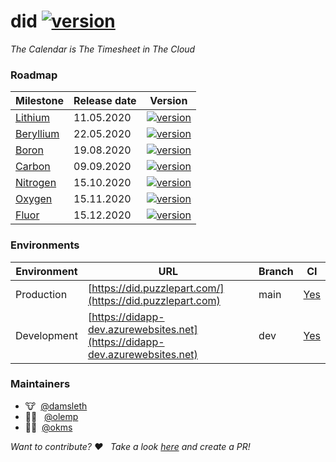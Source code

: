 # did [![version](https://img.shields.io/badge/version-0.8.1-green.svg)](https://semver.org)

_The Calendar is The Timesheet in The Cloud_  

### Roadmap

| Milestone                                                    | Release date | Version                                                      |
| ------------------------------------------------------------ | ------------ | ------------------------------------------------------------ |
| [Lithium](https://github.com/Puzzlepart/did365/milestone/3)  | 11.05.2020   |  [![version](https://img.shields.io/badge/version-0.4.0-green.svg)](https://semver.org)                                                       |
| [Beryllium](https://github.com/Puzzlepart/did365/milestone/4) | 22.05.2020   |  [![version](https://img.shields.io/badge/version-0.5.0-green.svg)](https://semver.org)                                                       |
| [Boron](https://github.com/Puzzlepart/did365/milestone/5)    | 19.08.2020   |  [![version](https://img.shields.io/badge/version-0.6.0-green.svg)](https://semver.org)                                                      |
| [Carbon](https://github.com/Puzzlepart/did365/milestone/6)   | 09.09.2020   |  [![version](https://img.shields.io/badge/version-0.7.0-green.svg)](https://semver.org)                                                       |
| [Nitrogen](https://github.com/Puzzlepart/did365/milestone/7) | 15.10.2020   |  [![version](https://img.shields.io/badge/version-0.8.0-green.svg)](https://semver.org)                                                        |
| [Oxygen](https://github.com/Puzzlepart/did365/milestone/8)   | 15.11.2020   |    [![version](https://img.shields.io/badge/version-0.9.0-yellow.svg)](https://semver.org)                                                            |
| [Fluor](https://github.com/Puzzlepart/did365/milestone/9)    | 15.12.2020   | [![version](https://img.shields.io/badge/version-1.0.0-red.svg)](https://semver.org) |

### Environments

| Environment | URL                                                          | Branch | CI                                                           |
| ----------- | ------------------------------------------------------------ | ------ | ------------------------------------------------------------ |
| Production  | [https://did.puzzlepart.com/](https://did.puzzlepart.com)    | main | [Yes](https://portal.azure.com/#@puzzlepart.com/resource/subscriptions/b5e5e285-a57a-4593-a2ef-221dc037ac9f/resourceGroups/pzl-did/providers/Microsoft.Web/sites/didapp/vstscd) |
| Development | [https://didapp-dev.azurewebsites.net](https://didapp-dev.azurewebsites.net) | dev    | [Yes](https://portal.azure.com/#@puzzlepart.com/resource/subscriptions/b5e5e285-a57a-4593-a2ef-221dc037ac9f/resourceGroups/pzl-did/providers/Microsoft.Web/sites/didapp/slots/dev/vstscd) |

### Maintainers

- 🐮&nbsp;&nbsp;[@damsleth](https://github.com/damsleth)
- 🤸‍♂️ &nbsp;&nbsp;[@olemp](https://github.com/olemp)
- 👨‍🎤&nbsp;&nbsp;[@okms](https://github.com/okms) 

_Want to contribute? ❤️ &nbsp;&nbsp;Take a look [here](./CONTRIBUTING.md) and create a PR!_
